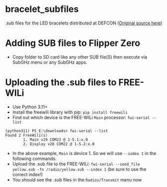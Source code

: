 # bracelet_subfiles
.sub files for the LED bracelets distributed at DEFCON ([Original source here](https://github.com/freewili/bracelet_subfiles))

# Adding SUB files to Flipper Zero

* Copy folder to SD card like any other SUB file(S) then execute via SubGHz menu or any SubGHz apps.
  
# Uploading the .sub files to FREE-WILi

* Use Python 3.11+
* Install the freewili library with pip: `pip install freewili`
* Find out which device is the FREE-WILi `Main` processor: `fwi-serial --list`

```
(python311) PS E:\downloads> fwi-serial --list
Found 2 FreeWili(s)
        1. Main v29 COM23 @ 1-5.1:x.0
        2. Display v28 COM22 @ 1-5.2:x.0
```

* In the above example, `Main` is device 1.  So we will use `--index 1` in the following commands.
* Upload the .sub file to the FREE-WILi: `fwi-serial --send_file yellow.sub -fn /radio/yellow.sub --index 1` (be sure to use the correct index!)
* You should see the .sub files in the `Radios/Transmit` menu now

